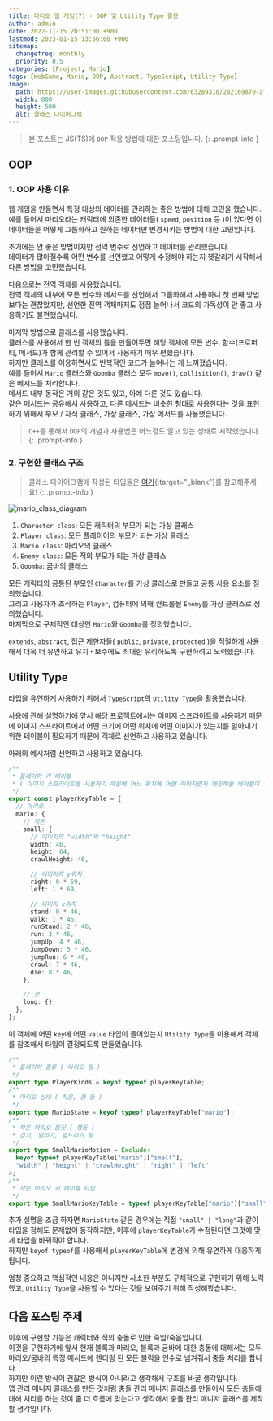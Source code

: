 ```yaml
---
title: 마리오 웹 게임(7) - OOP 및 Utility Type 활용
author: admin
date: 2022-11-15 20:51:00 +900
lastmod: 2023-01-15 13:56:00 +900
sitemap:
  changefreq: monthly
  priority: 0.5
categories: [Project, Mario]
tags: [WebGame, Mario, OOP, Abstract, TypeScript, Utility-Type]
image:
  path: https://user-images.githubusercontent.com/63289318/202169870-af23ff99-f044-4da9-87da-49264f7ee2dc.png
  width: 800
  height: 500
  alt: 클래스 다이어그램
---
```


> 본 포스트는 JS(TS)에 `OOP` 적용 방법에 대한 포스팅입니다.
{: .prompt-info }

## OOP
### 1. OOP 사용 이유
웹 게임을 만들면서 특정 대상의 데이터를 관리하는 좋은 방법에 대해 고민을 했습니다.<br />
예를 들어서 마리오라는 캐릭터에 의존한 데이터들( `speed`, `position` 등 )이 있다면 이 데이터들을 어떻게 그룹화하고 원하는 데이터만 변경시키는 방법에 대한 고민입니다.<br />

초기에는 안 좋은 방법이지만 전역 변수로 선언하고 데이터를 관리했습니다.<br />
데이터가 많아질수록 어떤 변수를 선언했고 어떻게 수정해야 하는지 헷갈리기 시작해서 다른 방법을 고민했습니다.<br />

다음으로는 전역 객체를 사용했습니다.<br />
전역 객체의 내부에 모든 변수와 메서드를 선언해서 그룹화해서 사용하니 첫 번째 방법보다는 괜찮았지만, 선언한 전역 객체마저도 점점 늘어나서 코드의 가독성이 안 좋고 사용하기도 불편했습니다.<br />

마지막 방법으로 클래스를 사용했습니다.<br />
클래스를 사용해서 한 번 객체의 틀을 만들어두면 해당 객체에 모든 변수, 함수(프로퍼티, 메서드)가 함께 관리할 수 있어서 사용하기 매우 편했습니다.<br />
하지만 클래스를 이용하면서도 반복적인 코드가 늘어나는 게 느껴졌습니다.<br />
예를 들어서 `Mario` 클래스와 `Goomba` 클래스 모두 `move()`, `collisition()`, `draw()` 같은 메서드를 처리합니다.<br />
메서드 내부 동작은 거의 같은 것도 있고, 아예 다른 것도 있습니다.<br />
같은 메서드는 공유해서 사용하고, 다른 메서드는 비슷한 형태로 사용한다는 것을 표현하기 위해서 부모 / 자식 클래스, 가상 클래스, 가상 메서드를 사용했습니다.

> `C++`를 통해서 `OOP`의 개념과 사용법은 어느정도 알고 있는 상태로 시작했습니다.
{: .prompt-info }

### 2. 구현한 클래스 구조
> 클래스 다이어그램에 작성된 타입들은 [여기](https://github.com/1-blue/mario/tree/master/ts/types){:target="_blank"}를 참고해주세요!
{: .prompt-info }

![mario_class_diagram](https://user-images.githubusercontent.com/63289318/202169870-af23ff99-f044-4da9-87da-49264f7ee2dc.png)

1. `Character class`: 모든 캐릭터의 부모가 되는 가상 클래스
2. `Player class`: 모든 플레이어의 부모가 되는 가상 클래스
3. `Mario class`: 마리오의 클래스
4. `Enemy class`: 모든 적의 부모가 되는 가상 클래스
5. `Goomba`: 굼바의 클래스

모든 캐릭터의 공통된 부모인 `Character`를 가상 클래스로 만들고 공통 사용 요소를 정의했습니다.<br />
그리고 사용자가 조작하는 `Player`, 컴퓨터에 의해 컨트롤될 `Enemy`를 가상 클래스로 정의했습니다.<br />
마지막으로 구체적인 대상인 `Mario`와 `Goomba`를 정의했습니다.<br />

`extends`, `abstract`, 접근 제한자들( `public`, `private`, `protected` )을 적절하게 사용해서 더욱 더 유연하고 유지 ꞏ 보수에도 최대한 유리하도록 구현하려고 노력했습니다.<br />

## Utility Type
타입을 유연하게 사용하기 위해서 `TypeScript`의 `Utility Type`을 활용했습니다.<br />

사용에 관해 설명하기에 앞서 해당 프로젝트에서는 이미지 스프라이트를 사용하기 때문에 이미지 스프라이트에서 어떤 크기에 어떤 위치에 어떤 이미지가 있는지를 알아내기 위한 테이블이 필요하기 때문에 객체로 선언하고 사용하고 있습니다.<br />

아래의 예시처럼 선언하고 사용하고 있습니다.

```ts
/**
 * 플레이어 키 테이블
 * ( 이미지 스프라이트를 사용하기 때문에 어느 위치에 어떤 이미지인지 매핑해줄 테이블이 필요 )
 */
export const playerKeyTable = {
  // 마리오
  mario: {
    // 작은
    small: {
      // 이미지의 "width"와 "height"
      width: 46,
      height: 64,
      crawlHeight: 46,

      // 이미지의 y위치
      right: 0 * 69,
      left: 1 * 69,

      // 이미지 x위치
      stand: 0 * 46,
      walk: 1 * 46,
      runStand: 2 * 46,
      run: 3 * 46,
      jumpUp: 4 * 46,
      JumpDown: 5 * 46,
      jumpRun: 6 * 46,
      crawl: 7 * 46,
      die: 8 * 46,
    },

    // 큰
    long: {},
  },
};
```

이 객체에 어떤 `key`에 어떤 `value` 타입이 들어있는지 `Utility Type`을 이용해서 객체를 참조해서 타입이 결정되도록 만들었습니다.<br />

``` ts
/**
 * 플레이어 종류 ( 마리오 등 )
 */
export type PlayerKinds = keyof typeof playerKeyTable;
/**
 * 마리오 상태 ( 작은, 큰 등 )
 */
export type MarioState = keyof typeof playerKeyTable["mario"];
/**
 * 작은 마리오 몸짓 ( 행동 )
 * 걷기, 달리기, 엎드리기 등
 */
export type SmallMarioMotion = Exclude<
  keyof typeof playerKeyTable["mario"]["small"],
  "width" | "height" | "crawlHeight" | "right" | "left"
>;
/**
 * 작은 마리오 키 테이블 타입
 */
export type SmallMarioKeyTable = typeof playerKeyTable["mario"]["small"];
```

추가 설명을 조금 하자면 `MarioState` 같은 경우에는 직접 `"small" | "long"`과 같이 타입을 정해도 문제없이 동작하지만, 이후에 `playerKeyTable`가 수정된다면 그것에 맞게 타입을 바꿔줘야 합니다.<br />
하지만 `keyof typeof`를 사용해서 `playerKeyTable`에 변경에 의해 유연하게 대응하게 됩니다.<br />

엄청 중요하고 핵심적인 내용은 아니지만 사소한 부분도 구체적으로 구현하기 위해 노력했고, `Utility Type`을 사용할 수 있다는 것을 보여주기 위해 작성해봤습니다.

## 다음 포스팅 주제
이후에 구현할 기능은 캐릭터와 적의 충돌로 인한 죽임/죽음입니다.<br />
이것을 구현하기에 앞서 현재 블록과 마리오, 블록과 굼바에 대한 충돌에 대해서는 모두 마리오/굼바의 특정 메서드에 렌더링 된 모든 블럭을 인수로 넘겨줘서 충돌 처리를 합니다.<br />
하지만 이런 방식이 괜찮은 방식이 아니라고 생각해서 구조를 바꿀 생각입니다.<br />
맵 관리 매니저 클래스를 만든 것처럼 충돌 관리 매니저 클래스를 만들어서 모든 충돌에 대해 처리를 하는 것이 좀 더 흐름에 맞는다고 생각해서 충돌 관리 매니저 클래스를 제작할 생각입니다.